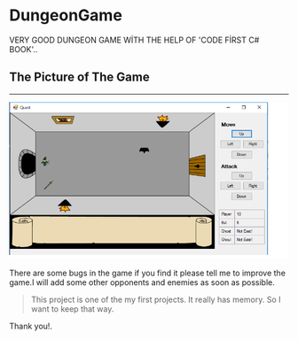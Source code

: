 # DungeonGame

VERY GOOD DUNGEON GAME WİTH THE HELP OF 'CODE FİRST C# BOOK'..

## The Picture of The Game
---


![Game Picture](images/game.png)

There are some bugs in the game if you find it please tell me to improve the game.I will add some other opponents and enemies as soon as possible.

> This project is one of the my first projects. It really has memory. So I want to keep that way.

Thank you!.
